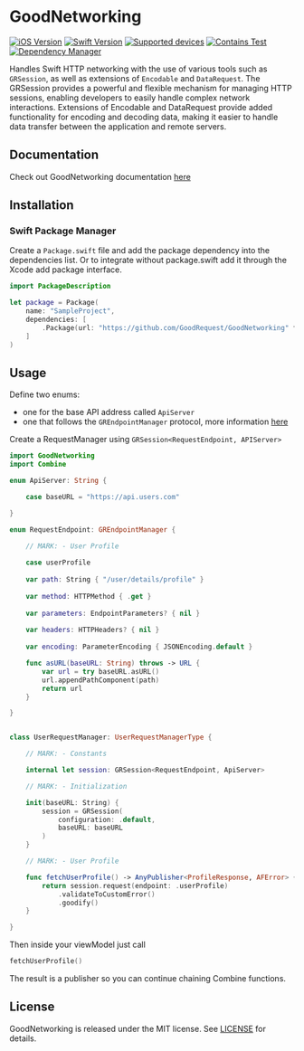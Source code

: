 # GoodNetworking

[![iOS Version](https://img.shields.io/badge/iOS_Version->=_12.0-brightgreen?logo=apple&logoColor=green)]() 
[![Swift Version](https://img.shields.io/badge/Swift_Version-5.5-green?logo=swift)](https://docs.swift.org/swift-book/)
[![Supported devices](https://img.shields.io/badge/Supported_Devices-iPhone/iPad-green)]()
[![Contains Test](https://img.shields.io/badge/Tests-YES-blue)]()
[![Dependency Manager](https://img.shields.io/badge/Dependency_Manager-SPM-red)](#swiftpackagemanager)

Handles Swift HTTP networking with the use of various tools such as `GRSession`, as well as extensions of `Encodable` and `DataRequest`. 
The GRSession provides a powerful and flexible mechanism for managing HTTP sessions, enabling developers to easily handle complex network interactions. 
Extensions of Encodable and DataRequest provide added functionality for encoding and decoding data, 
making it easier to handle data transfer between the application and remote servers. 

## Documentation
Check out GoodNetworking documentation [here](https://goodrequest.github.io/GoodNetworking/documentation/goodnetworking/)

## Installation
### Swift Package Manager

Create a `Package.swift` file and add the package dependency into the dependencies list.
Or to integrate without package.swift add it through the Xcode add package interface.

[//]: <> (Don't forget add the version once available.')
```swift
import PackageDescription

let package = Package(
    name: "SampleProject",
    dependencies: [
        .Package(url: "https://github.com/GoodRequest/GoodNetworking" from: "addVersion")
    ]
)
```

## Usage

Define two enums: 
- one for the base API address called `ApiServer`
- one that follows the `GREndpointManager` protocol, more information [here](https://goodrequest.github.io/GoodNetworking/documentation/goodnetworking/grendpointmanager/)

Create a RequestManager using `GRSession<RequestEndpoint, APIServer>`

```swift
import GoodNetworking
import Combine

enum ApiServer: String {

    case baseURL = "https://api.users.com"

}

enum RequestEndpoint: GREndpointManager {

    // MARK: - User Profile
    
    case userProfile
    
    var path: String { "/user/details/profile" }
    
    var method: HTTPMethod { .get }
    
    var parameters: EndpointParameters? { nil }
    
    var headers: HTTPHeaders? { nil }
    
    var encoding: ParameterEncoding { JSONEncoding.default }

    func asURL(baseURL: String) throws -> URL {
        var url = try baseURL.asURL()
        url.appendPathComponent(path)
        return url
    }

}


class UserRequestManager: UserRequestManagerType {

    // MARK: - Constants

    internal let session: GRSession<RequestEndpoint, ApiServer>

    // MARK: - Initialization

    init(baseURL: String) {
        session = GRSession(
            configuration: .default,
            baseURL: baseURL
        )
    }

    // MARK: - User Profile

    func fetchUserProfile() -> AnyPublisher<ProfileResponse, AFError> {
        return session.request(endpoint: .userProfile)
            .validateToCustomError()
            .goodify()
    }

}
```
Then inside your viewModel just call
```swift
fetchUserProfile()
```
The result is a publisher so you can continue chaining Combine functions.

## License
GoodNetworking is released under the MIT license. See [LICENSE](LICENSE.md) for details.
